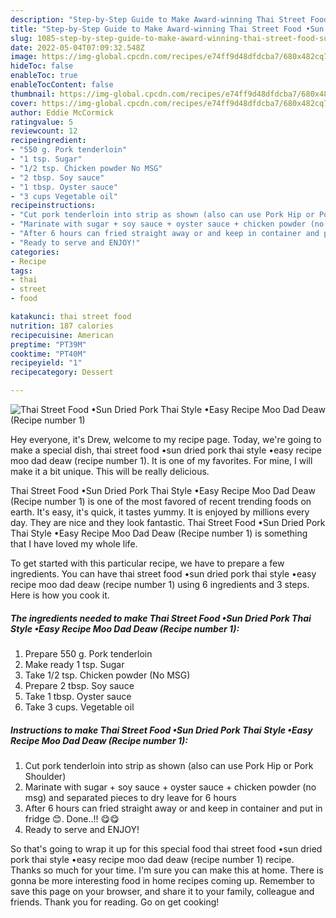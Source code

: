 ```yaml
---
description: "Step-by-Step Guide to Make Award-winning Thai Street Food •Sun Dried Pork Thai Style •Easy Recipe Moo Dad Deaw (Recipe number 1)"
title: "Step-by-Step Guide to Make Award-winning Thai Street Food •Sun Dried Pork Thai Style •Easy Recipe Moo Dad Deaw (Recipe number 1)"
slug: 1085-step-by-step-guide-to-make-award-winning-thai-street-food-sun-dried-pork-thai-style-easy-recipe-moo-dad-deaw-recipe-number-1
date: 2022-05-04T07:09:32.548Z
image: https://img-global.cpcdn.com/recipes/e74ff9d48dfdcba7/680x482cq70/thai-street-food-sun-dried-pork-thai-style-easy-recipe-moo-dad-deaw-recipe-number-1-recipe-main-photo.jpg
hideToc: false
enableToc: true
enableTocContent: false
thumbnail: https://img-global.cpcdn.com/recipes/e74ff9d48dfdcba7/680x482cq70/thai-street-food-sun-dried-pork-thai-style-easy-recipe-moo-dad-deaw-recipe-number-1-recipe-main-photo.jpg
cover: https://img-global.cpcdn.com/recipes/e74ff9d48dfdcba7/680x482cq70/thai-street-food-sun-dried-pork-thai-style-easy-recipe-moo-dad-deaw-recipe-number-1-recipe-main-photo.jpg
author: Eddie McCormick
ratingvalue: 5
reviewcount: 12
recipeingredient:
- "550 g. Pork tenderloin"
- "1 tsp. Sugar"
- "1/2 tsp. Chicken powder No MSG"
- "2 tbsp. Soy sauce"
- "1 tbsp. Oyster sauce"
- "3 cups Vegetable oil"
recipeinstructions:
- "Cut pork tenderloin into strip as shown (also can use Pork Hip or Pork Shoulder)"
- "Marinate with sugar + soy sauce + oyster sauce + chicken powder (no msg) and separated pieces to dry leave for 6 hours"
- "After 6 hours can fried straight away or and keep in container and put in fridge 😊. Done..!! 😋😋"
- "Ready to serve and ENJOY!"
categories:
- Recipe
tags:
- thai
- street
- food

katakunci: thai street food 
nutrition: 187 calories
recipecuisine: American
preptime: "PT39M"
cooktime: "PT40M"
recipeyield: "1"
recipecategory: Dessert

---
```



![Thai Street Food •Sun Dried Pork Thai Style •Easy Recipe Moo Dad Deaw (Recipe number 1)](https://img-global.cpcdn.com/recipes/e74ff9d48dfdcba7/680x482cq70/thai-street-food-sun-dried-pork-thai-style-easy-recipe-moo-dad-deaw-recipe-number-1-recipe-main-photo.jpg)

Hey everyone, it's Drew, welcome to my recipe page. Today, we're going to make a special dish, thai street food •sun dried pork thai style •easy recipe moo dad deaw (recipe number 1). It is one of my favorites. For mine, I will make it a bit unique. This will be really delicious.



Thai Street Food •Sun Dried Pork Thai Style •Easy Recipe Moo Dad Deaw (Recipe number 1) is one of the most favored of recent trending foods on earth. It's easy, it's quick, it tastes yummy. It is enjoyed by millions every day. They are nice and they look fantastic. Thai Street Food •Sun Dried Pork Thai Style •Easy Recipe Moo Dad Deaw (Recipe number 1) is something that I have loved my whole life.


To get started with this particular recipe, we have to prepare a few ingredients. You can have thai street food •sun dried pork thai style •easy recipe moo dad deaw (recipe number 1) using 6 ingredients and 3 steps. Here is how you cook it.

<!--inarticleads1-->

##### The ingredients needed to make Thai Street Food •Sun Dried Pork Thai Style •Easy Recipe Moo Dad Deaw (Recipe number 1):

1. Prepare 550 g. Pork tenderloin
1. Make ready 1 tsp. Sugar
1. Take 1/2 tsp. Chicken powder (No MSG)
1. Prepare 2 tbsp. Soy sauce
1. Take 1 tbsp. Oyster sauce
1. Take 3 cups. Vegetable oil




<!--inarticleads2-->

##### Instructions to make Thai Street Food •Sun Dried Pork Thai Style •Easy Recipe Moo Dad Deaw (Recipe number 1):

1. Cut pork tenderloin into strip as shown (also can use Pork Hip or Pork Shoulder)
1. Marinate with sugar + soy sauce + oyster sauce + chicken powder (no msg) and separated pieces to dry leave for 6 hours
1. After 6 hours can fried straight away or and keep in container and put in fridge 😊. Done..!! 😋😋
1. Ready to serve and ENJOY!



So that's going to wrap it up for this special food thai street food •sun dried pork thai style •easy recipe moo dad deaw (recipe number 1) recipe. Thanks so much for your time. I'm sure you can make this at home. There is gonna be more interesting food in home recipes coming up. Remember to save this page on your browser, and share it to your family, colleague and friends. Thank you for reading. Go on get cooking!
